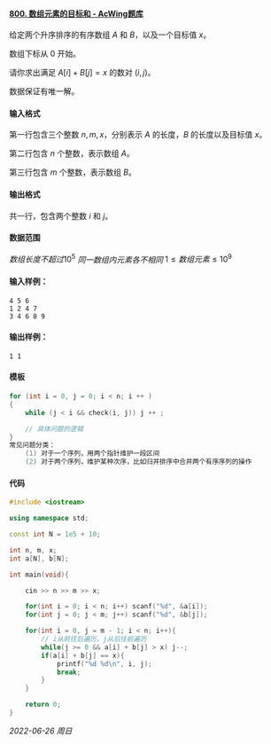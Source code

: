 #### [800. 数组元素的目标和 - AcWing题库](https://www.acwing.com/problem/content/802/)

给定两个升序排序的有序数组 $A$ 和 $B$，以及一个目标值 $x$。

数组下标从 $0$ 开始。

请你求出满足 $A[i]+B[j]=x$ 的数对 $(i,j)$。

数据保证有唯一解。

#### 输入格式

第一行包含三个整数 $n,m,x$，分别表示 $A$ 的长度，$B$ 的长度以及目标值 $x$。

第二行包含 $n$ 个整数，表示数组 $A$。

第三行包含 $m$ 个整数，表示数组 $B$。

#### 输出格式

共一行，包含两个整数 $i$ 和 $j$。

#### 数据范围

$数组长度不超过 10^5$
$同一数组内元素各不相同$
$1≤数组元素≤10^9$

#### 输入样例：

```
4 5 6
1 2 4 7
3 4 6 8 9
```

#### 输出样例：

```
1 1
```

#### 模板

```cpp
for (int i = 0, j = 0; i < n; i ++ )
{
    while (j < i && check(i, j)) j ++ ;

    // 具体问题的逻辑
}
常见问题分类：
    (1) 对于一个序列，用两个指针维护一段区间
    (2) 对于两个序列，维护某种次序，比如归并排序中合并两个有序序列的操作
```



#### 代码

```cpp
#include <iostream>

using namespace std;

const int N = 1e5 + 10;

int n, m, x;
int a[N], b[N];

int main(void){

    cin >> n >> m >> x;

    for(int i = 0; i < n; i++) scanf("%d", &a[i]);
    for(int j = 0; j < m; j++) scanf("%d", &b[j]);

    for(int i = 0, j = m - 1; i < n; i++){
        // i从前往后遍历，j从后往前遍历
        while(j >= 0 && a[i] + b[j] > x) j--;
        if(a[i] + b[j] == x){
            printf("%d %d\n", i, j);
            break;
        }
    }

    return 0;
}
```


*2022-06-26 周日*